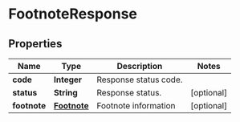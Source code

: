 
# FootnoteResponse

## Properties
Name | Type | Description | Notes
------------ | ------------- | ------------- | -------------
**code** | **Integer** | Response status code. | 
**status** | **String** | Response status. |  [optional]
**footnote** | [**Footnote**](Footnote.md) | Footnote information |  [optional]



